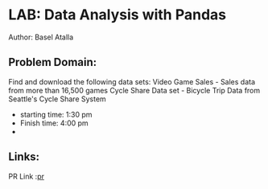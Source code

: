 # LAB: Data Analysis with Pandas
Author: Basel Atalla 

## Problem Domain: 

Find and download the following data sets:
Video Game Sales - Sales data from more than 16,500 games
Cycle Share Data set - Bicycle Trip Data from Seattle's Cycle Share System
- starting time: 1:30 pm
- Finish time: 4:00 pm
- 
## Links:

PR Link :[pr](https://github.com/baselatalla/Data-Analysis-with-Pandas/pull/1)
